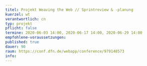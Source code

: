 ```yaml
---
titel: Projekt Weaving the Web // Sprintreview & -planung
kuerzel: wt
verantwortlich: cn
typ: projekt
pflicht: false
termine: 2020-06-03 14:00, 2020-06-17 14:00, 2020-06-29 14:00
empfohlene-voraussetzungen: 
published: true
dauer: 90
raum: https://conf.dfn.de/webapp/conference/979148573
info: 
---
```


